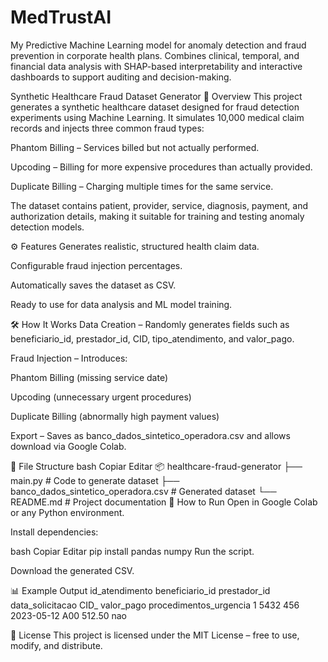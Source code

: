 # MedTrustAI
My Predictive Machine Learning model for anomaly detection and fraud prevention in corporate health plans. Combines clinical, temporal, and financial data analysis with SHAP-based interpretability and interactive dashboards to support auditing and decision-making.

Synthetic Healthcare Fraud Dataset Generator
📌 Overview
This project generates a synthetic healthcare dataset designed for fraud detection experiments using Machine Learning.
It simulates 10,000 medical claim records and injects three common fraud types:

Phantom Billing – Services billed but not actually performed.

Upcoding – Billing for more expensive procedures than actually provided.

Duplicate Billing – Charging multiple times for the same service.

The dataset contains patient, provider, service, diagnosis, payment, and authorization details, making it suitable for training and testing anomaly detection models.

⚙️ Features
Generates realistic, structured health claim data.

Configurable fraud injection percentages.

Automatically saves the dataset as CSV.

Ready to use for data analysis and ML model training.

🛠️ How It Works
Data Creation – Randomly generates fields such as beneficiario_id, prestador_id, CID, tipo_atendimento, and valor_pago.

Fraud Injection – Introduces:

Phantom Billing (missing service date)

Upcoding (unnecessary urgent procedures)

Duplicate Billing (abnormally high payment values)

Export – Saves as banco_dados_sintetico_operadora.csv and allows download via Google Colab.

📂 File Structure
bash
Copiar
Editar
📦 healthcare-fraud-generator
 ├── main.py  # Code to generate dataset
 ├── banco_dados_sintetico_operadora.csv  # Generated dataset
 └── README.md  # Project documentation
🚀 How to Run
Open in Google Colab or any Python environment.

Install dependencies:

bash
Copiar
Editar
pip install pandas numpy
Run the script.

Download the generated CSV.

📊 Example Output
id_atendimento	beneficiario_id	prestador_id	data_solicitacao	CID_	valor_pago	procedimentos_urgencia
1	5432	456	2023-05-12	A00	512.50	nao

📜 License
This project is licensed under the MIT License – free to use, modify, and distribute.

